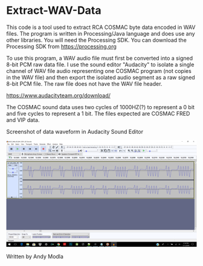 # Extract-WAV-Data
This code is a tool used to extract RCA COSMAC byte data encoded in WAV files.
The program is written in Processing/Java language and does use any other libraries. You will need the Processing SDK.
You can download the Processing SDK from https://processing.org

To use this program, a WAV audio file must first be converted into a signed 8-bit PCM raw data file.
I use the sound editor "Audacity" to isolate a single channel of WAV file audio 
representing one COSMAC program (not copies in the WAV file)
and then export the isolated audio segment as a raw signed 8-bit PCM file.
The raw file does not have the WAV file header.

https://www.audacityteam.org/download/

The COSMAC sound data uses two cycles of 1000HZ(?) to represent a 0 bit and five cycles to represent a 1 bit.
The files expected are COSMAC FRED and VIP data.

Screenshot of data waveform in Audacity Sound Editor

![Screenshot of data waveform in Audacity](screenshot/waveform.png)

Written by Andy Modla
